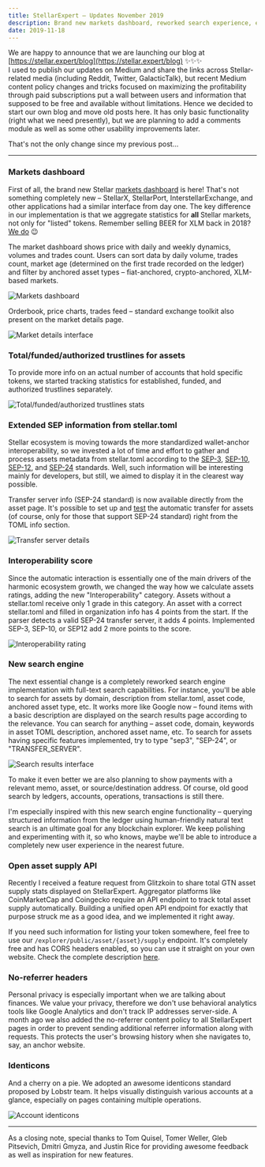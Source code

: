 ```yaml
---
title: StellarExpert – Updates November 2019
description: Brand new markets dashboard, reworked search experience, extended assets interoperability standards support, identicons. 
date: 2019-11-18
---
```


We are happy to announce that we are launching our blog at 
[https://stellar.expert/blog](https://stellar.expert/blog) ✨✨✨  
I used to publish our updates on Medium and share the links across
Stellar-related media (including Reddit, Twitter, GalacticTalk), but recent
Medium content policy changes and tricks focused on maximizing the profitability
through paid subscriptions put a wall between users and information that
supposed to be free and available without limitations. Hence we decided to start
our own blog and move old posts here. It has only basic functionality
(right what we need presently), but we are planning to add a comments module as
well as some other usability improvements later. 

That's not the only change since my previous post...

--- 

### Markets dashboard

First of all, the brand new
Stellar [markets dashboard](https://stellar.expert/explorer/public/market) is 
here! That's not something completely new – StellarX, StellarPort, 
InterstellarExchange, and other applications had a similar interface from 
day one. The key difference in our implementation is that we aggregate 
statistics for **all** Stellar markets, not only for "listed" tokens.
Remember selling BEER for XLM back in 2018? [We do](https://stellar.expert/explorer/public/market/BEER-GDW3CNKSP5AOTDQ2YCKNGC6L65CE4JDX3JS5BV427OB54HCF2J4PUEVG-1/XLM) 😉  

The market dashboard shows price with daily and weekly dynamics, volumes and
trades count. Users can sort data by daily volume, trades count, market age
(determined on the first trade recorded on the ledger) and filter by anchored
asset types – fiat-anchored, crypto-anchored, XLM-based markets. 

![Markets dashboard](all-markets-interface.png)

Orderbook, price charts, trades feed – standard exchange toolkit also present 
on the market details page.

![Market details interface](market-interface.png)

### Total/funded/authorized trustlines for assets

To provide more info on an actual number of accounts that hold specific tokens,
we started tracking statistics for established, funded, and authorized
trustlines separately.

![Total/funded/authorized trustlines stats](trustlines-total-funded-authorized.png)


### Extended SEP information from stellar.toml 

Stellar ecosystem is moving towards the more standardized wallet-anchor
interoperability, so we invested a lot of time and effort to gather and process
assets metadata from stellar.toml according to the
[SEP-3](https://github.com/stellar/stellar-protocol/blob/master/ecosystem/sep-0003.md), [SEP-10](https://github.com/stellar/stellar-protocol/blob/master/ecosystem/sep-0010.md), [SEP-12](https://github.com/stellar/stellar-protocol/blob/master/ecosystem/sep-0012.md), and [SEP-24](https://github.com/stellar/stellar-protocol/blob/master/ecosystem/sep-0024.md) standards.
Well, such information will be interesting mainly for developers, but still,
we aimed to display it in the clearest way possible.

Transfer server info (SEP-24 standard) is now available directly from
the asset page.  It's possible to set up and [test](http://sep24.stellar.org/#HOME_DOMAIN=%22apay.io%22&TRANSFER_SERVER=%22https://api.apay.io/api%22&WEB_AUTH_ENDPOINT=%22%22&USER_SK=%22%22&HORIZON_URL=%22https://horizon.stellar.org%22&ASSET_CODE=%22BTC%22&ASSET_ISSUER=%22GAUTUYY2THLF7SGITDFMXJVYH3LHDSMGEAKSBU267M2K7A3W543CKUEF%22&EMAIL_ADDRESS=%22%22&AUTO_ADVANCE=true&PUBNET=true) the automatic transfer for
assets (of course, only for those that support SEP-24 standard) right from
the TOML info section. 

![Transfer server details](papya-transfer-server.png)

### Interoperability score

Since the automatic interaction is essentially one of the main drivers of the
harmonic ecosystem growth, we changed the way how we calculate assets ratings,
adding the new "Interoperability" category. 
Assets without a stellar.toml receive only 1 grade in this category.
An asset with a correct stellar.toml and filled in organization info has
4 points from the start. If the parser detects a valid SEP-24 transfer server,
it adds 4 points. Implemented SEP-3, SEP-10, or SEP12 add 2 more points to the score.

![Interoperability rating](new-rating-chart.png)

### New search engine

The next essential change is a completely reworked search engine implementation
with full-text search capabilities. For instance, you'll be able to search for
assets by domain, description from stellar.toml, asset code, anchored asset
type, etc. 
It works more like Google now – found items with a basic description are
displayed on the search results page according to the relevance.
You can search for anything – asset code, domain, keywords in asset
TOML description, anchored asset name, etc. To search for assets having specific
features implemented, try to type "sep3", "SEP-24", or "TRANSFER_SERVER".

![Search results interface](search-apay.png)

To make it even better we are also planning to show payments with a relevant
memo, asset, or source/destination address. Of course, old good search by 
ledgers, accounts, operations, transactions is still there. 

I'm especially inspired with this new search engine functionality – querying
structured information from the ledger using human-friendly natural text search
is an ultimate goal for any blockchain explorer.
We keep polishing and experimenting with it, so who knows, maybe we'll be able
to introduce a completely new user experience in the nearest future.

### Open asset supply API

Recently I received a feature request from Glitzkoin to share total GTN asset
supply stats displayed on StellarExpert. Aggregator platforms like CoinMarketCap
and Coingecko require an API endpoint to track total asset supply automatically.
Building a unified open API endpoint for exactly that purpose struck me as
a good idea, and we implemented it right away. 

If you need such information for listing your token somewhere, 
feel free to use our `/explorer/public/asset/{asset}/supply` endpoint. 
It's completely free and has CORS headers enabled, so you can use it straight
on your own website. Check the complete description [here](https://github.com/orbitlens/stellar-expert-explorer/blob/master/docs/api/supply.md).


### No-referrer headers

Personal privacy is especially important when we are talking about finances.
We value your privacy, therefore we don't use behavioral analytics tools like
Google Analytics and don't track IP addresses server-side. A month ago we also
added the no-referrer content policy to all StellarExpert pages in order to
prevent sending additional referrer information along with requests.
This protects the user's browsing history when she navigates to, say,
an anchor website.

### Identicons
 
And a cherry on a pie. We adopted an awesome identicons standard proposed by
Lobstr team. It helps visually distinguish various accounts at a glance,
especially on pages containing multiple operations.

![Account identicons](identicons-payments.png)

---

As a closing note, special thanks to Tom Quisel, Tomer Weller, Gleb Pitsevich,
Dmitri Gmyza, and Justin Rice for providing awesome feedback as well as
inspiration for new features.